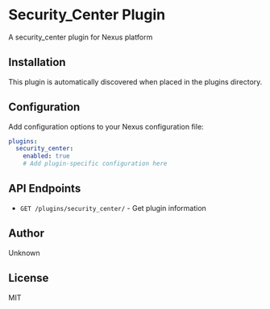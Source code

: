 # Security_Center Plugin

A security_center plugin for Nexus platform

## Installation

This plugin is automatically discovered when placed in the plugins directory.

## Configuration

Add configuration options to your Nexus configuration file:

```yaml
plugins:
  security_center:
    enabled: true
    # Add plugin-specific configuration here
```

## API Endpoints

- `GET /plugins/security_center/` - Get plugin information

## Author

Unknown

## License

MIT
